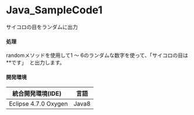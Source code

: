 # Java_SampleCode1
サイコロの目をランダムに出力

#### 処理
randomメソッドを使用して1 ～ 6のランダムな数字を使って、「サイコロの目は**です」  と出力します。

#### 開発環境
| 統合開発環境(IDE)     | 言語       |
|:--------------------:|:---------:|
| Eclipse 4.7.0 Oxygen | Java8      |
